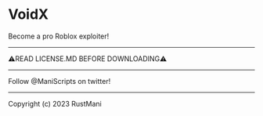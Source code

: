 # VoidX
Become a pro Roblox exploiter!

---
⚠️READ LICENSE.MD BEFORE DOWNLOADING⚠️

---
Follow @ManiScripts on twitter!

---
Copyright (c) 2023 RustMani
